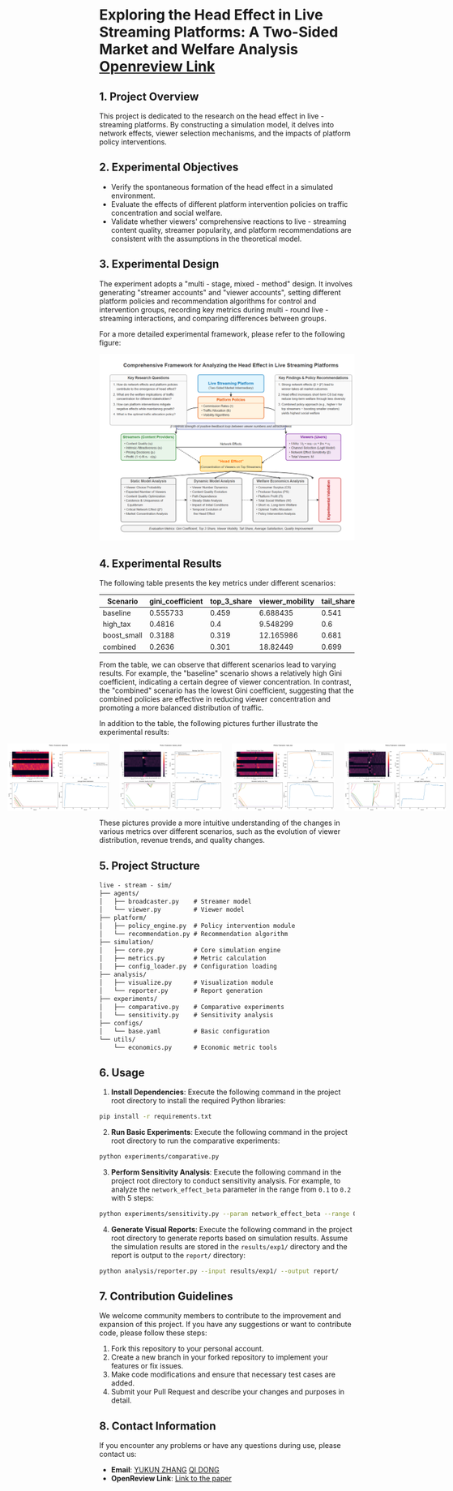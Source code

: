 # Exploring the Head Effect in Live Streaming Platforms: A Two-Sided Market and Welfare Analysis [Openreview Link](https://openreview.net/forum?id=0YVYjiKbVt&filter=excludedInvitations%3AKDD.org%2F2025%2FADS_Track_February%2FSubmission58%2F-%2FChat&nesting=3&sort=date-desc)

## 1. Project Overview
This project is dedicated to the research on the head effect in live - streaming platforms. By constructing a simulation model, it delves into network effects, viewer selection mechanisms, and the impacts of platform policy interventions.

## 2. Experimental Objectives
- Verify the spontaneous formation of the head effect in a simulated environment.
- Evaluate the effects of different platform intervention policies on traffic concentration and social welfare.
- Validate whether viewers' comprehensive reactions to live - streaming content quality, streamer popularity, and platform recommendations are consistent with the assumptions in the theoretical model.

## 3. Experimental Design
The experiment adopts a "multi - stage, mixed - method" design. It involves generating "streamer accounts" and "viewer accounts", setting different platform policies and recommendation algorithms for control and intervention groups, recording key metrics during multi - round live - streaming interactions, and comparing differences between groups.

For a more detailed experimental framework, please refer to the following figure:

![Framework Diagram](docs/framework.png)

## 4. Experimental Results
The following table presents the key metrics under different scenarios:

| Scenario | gini_coefficient | top_3_share | viewer_mobility | tail_share | avg_satisfaction | quality_improvement |
|---|---|---|---|---|---|---|
| baseline | 0.555733 | 0.459 | 6.688435 | 0.541 | 0.98926 | - 0.134414 |
| high_tax | 0.4816 | 0.4 | 9.548299 | 0.6 | 0.796576 | - 0.02299 |
| boost_small | 0.3188 | 0.319 | 12.165986 | 0.681 | 2.123171 | - 0.035645 |
| combined | 0.2636 | 0.301 | 18.82449 | 0.699 | 1.753325 | 0.096633 | 

From the table, we can observe that different scenarios lead to varying results. For example, the "baseline" scenario shows a relatively high Gini coefficient, indicating a certain degree of viewer concentration. In contrast, the "combined" scenario has the lowest Gini coefficient, suggesting that the combined policies are effective in reducing viewer concentration and promoting a more balanced distribution of traffic.

In addition to the table, the following pictures further illustrate the experimental results:
<div style="display: flex; justify-content: center;">
    <img src="result/baseline.png" alt="Image 1" style="width: 40%; margin: 0 10px;">
    <img src="result/boost_small.png" alt="Image 2" style="width: 40%; margin: 0 10px;">
    <img src="result/high_tax.png" alt="Image 3" style="width: 40%; margin: 0 10px;">
    <img src="result/combined.png" alt="Image 4" style="width: 40%; margin: 0 10px;">
</div>

These pictures provide a more intuitive understanding of the changes in various metrics over different scenarios, such as the evolution of viewer distribution, revenue trends, and quality changes.

## 5. Project Structure
```
live - stream - sim/
├── agents/
│   ├── broadcaster.py    # Streamer model
│   └── viewer.py         # Viewer model
├── platform/
│   ├── policy_engine.py  # Policy intervention module
│   └── recommendation.py # Recommendation algorithm
├── simulation/
│   ├── core.py           # Core simulation engine
│   ├── metrics.py        # Metric calculation
│   ├── config_loader.py  # Configuration loading
├── analysis/
│   ├── visualize.py      # Visualization module
│   └── reporter.py       # Report generation
├── experiments/
│   ├── comparative.py    # Comparative experiments
│   └── sensitivity.py    # Sensitivity analysis
├── configs/
│   └── base.yaml         # Basic configuration
└── utils/
    └── economics.py      # Economic metric tools
```

## 6. Usage
1. **Install Dependencies**: Execute the following command in the project root directory to install the required Python libraries:
```bash
pip install -r requirements.txt
```
2. **Run Basic Experiments**: Execute the following command in the project root directory to run the comparative experiments:
```bash
python experiments/comparative.py
```
3. **Perform Sensitivity Analysis**: Execute the following command in the project root directory to conduct sensitivity analysis. For example, to analyze the `network_effect_beta` parameter in the range from `0.1` to `0.2` with 5 steps:
```bash
python experiments/sensitivity.py --param network_effect_beta --range 0.1 0.2 --steps 5
```
4. **Generate Visual Reports**: Execute the following command in the project root directory to generate reports based on simulation results. Assume the simulation results are stored in the `results/exp1/` directory and the report is output to the `report/` directory:
```bash
python analysis/reporter.py --input results/exp1/ --output report/
```

## 7. Contribution Guidelines
We welcome community members to contribute to the improvement and expansion of this project. If you have any suggestions or want to contribute code, please follow these steps:
1. Fork this repository to your personal account.
2. Create a new branch in your forked repository to implement your features or fix issues.
3. Make code modifications and ensure that necessary test cases are added.
4. Submit your Pull Request and describe your changes and purposes in detail.

## 8. Contact Information
If you encounter any problems or have any questions during use, please contact us:
- **Email**: [YUKUN ZHANG](215010026@link.cuhk.edu.cn) [QI DONG](19210980065@fudan.edu.cn)
- **OpenReview Link**: [Link to the paper](https://openreview.net/forum?id=0YVYjiKbVt&filter=excludedInvitations%3AKDD.org%2F2025%2FADS_Track_February%2FSubmission58%2F-%2FChat&nesting=3&sort=date-desc)
